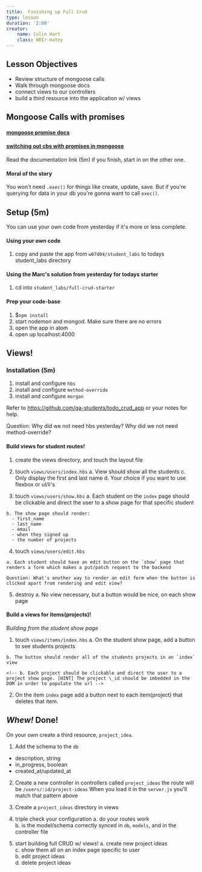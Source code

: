```yaml
---
title:  Finishing up Full Crud
type: lesson
duration: '2:00'
creator:
    name: Colin Hart
    class: WDIr-matey
---
```


## Lesson Objectives

  - Review structure of mongoose calls
  - Walk through mongoose docs
  - connect views to our controllers
  - build a third resource into the application w/ views


## Mongoose Calls with promises
#### [mongoose promise docs](http://mongoosejs.com/docs/promises.html)
#### [switching out cbs with promises in mongoose](http://eddywashere.com/blog/switching-out-callbacks-with-promises-in-mongoose/)

Read the documentation link (5m) if you finish, start in on the other one.

#### Moral of the story

You won't need `.exec()` for things like create, update, save. But if you're querying for data in your db you're gonna want to call `exec()`.


## Setup (5m)

You can use your own code from yesterday if it's more or less complete.

#### Using your own code

  1. copy and paste the app from `w07d04/student_labs` to todays student_labs directory

#### Using the Marc's solution from yesterday for todays starter

  1. cd into `student_labs/full-crud-starter`

#### Prep your code-base

  1. $`npm install`
  2. start nodemon and mongod. Make sure there are no errors
  3. open the app in atom
  4. open up localhost:4000


## Views!
### Installation (5m)

  1. install and configure `hbs`
  2. install and configure `method-override`
  3. install and configure `morgan`

  Refer to https://github.com/ga-students/todo_crud_app or your notes for help.

  Question: Why did we not need hbs yesterday? Why did we not need method-override?

#### Build views for student routes!

  1. create the views directory, and touch the layout file

  2. touch `views/users/index.hbs`
    a. View should show all the students
    c. Only display the first and last name
    d. Your choice if you want to use flexbox or ul/li's

  3. touch `views/users/show.hbs`
    a. Each student on the `index` page should be clickable and direct the user to a show page for that specific student

    b. The show page should render:
      - first_name
      - last_name
      - email
      - when they signed up
      - the number of projects

  4. touch `views/users/edit.hbs`

    a. Each student should have an edit button on the `show` page that renders a form which makes a put/patch request to the backend

    Question: What's another way to render an edit form when the button is clicked apart from rendering and edit view?

  5. destroy
    a. No view necessary, but a button would be nice, on each show page

#### Build a views for items(projects)!
*Building from the student show page*

  1. touch `views/items/index.hbs`
    a. On the student show page, add a button to see students projects

    b. The button should render all of the students projects in an `index` view

    <!-- b. Each project should be clickable and direct the user to a project show page. [HINT] The project \_id should be imbedded in the DOM in order to populate the url -->

  2. On the item `index` page add a button next to each item(project) that deletes that item.

## _Whew!_ Done!

On your own create a third resource, `project_idea`.

1. Add the schema to the `db`
  - description, string
  - in_progress, boolean
  - created_at/updated_at
2. Create a new controller in controllers called `project_ideas` the route will be `/users/:id/project-ideas`
  When you load it in the `server.js` you'll match that pattern above

3. Create a `project_ideas` directory in views

4. triple check your configuration
  a. do your routes work<br>
  b. is the model/schema correctly synced in `db`, `models`, and in the controller file

5. start building full CRUD w/ views!
  a. create new project ideas<br>
  c. show them all on an index page specific to user<br>
  b. edit project ideas<br>
  d. delete project ideas<br>
